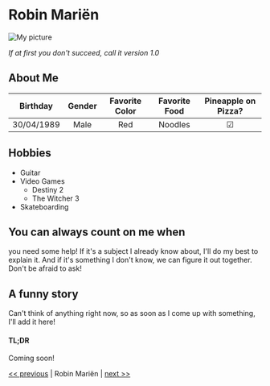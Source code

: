 # Robin Mariën

![My picture](https://avatars3.githubusercontent.com/u/53238476?s=400&u=8be2d3f41e04f4f2cbf5a65ce28aaaa101359a2b&v=4 "My picture")

*If at first you don't succeed, call it version 1.0*

## About Me

| Birthday      | Gender        | Favorite Color | Favorite Food | Pineapple on Pizza? |
|:-------------:|:-------------:|:--------------:|:-------------:|:-------------------:|
| 30/04/1989    | Male          | Red            | Noodles       | &#9745;             |


## Hobbies

+ Guitar
+ Video Games
  * Destiny 2
  * The Witcher 3
+ Skateboarding

## You can always count on me when

you need some help! If it's a subject I already know about, I'll do my best to explain it. And if it's something I don't know, we can figure it out together. Don't be afraid to ask!

## A funny story

Can't think of anything right now, so as soon as I come up with something, I'll add it here!

#### TL;DR
Coming soon!

[<< previous](https://github.com/JosephLindzius/challenge-markdown/blob/master/Description.md) | Robin Mariën | [next >>](https://github.com/bermarte/challenge-repository-name/blob/master/whoami.md)
